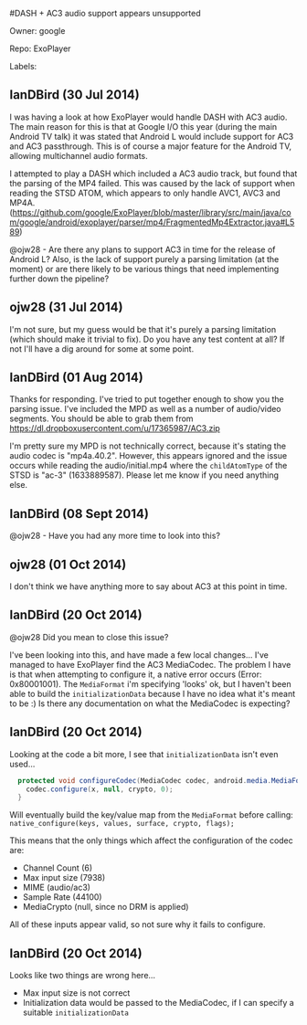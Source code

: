 #DASH + AC3 audio support appears unsupported

Owner: google

Repo: ExoPlayer

Labels: 

## IanDBird (30 Jul 2014)

I was having a look at how ExoPlayer would handle DASH with AC3 audio. The main reason for this is that at Google I/O this year (during the main Android TV talk) it was stated that Android L would include support for AC3 and AC3 passthrough. This is of course a major feature for the Android TV, allowing multichannel audio formats.

I attempted to play a DASH which included a AC3 audio track, but found that the parsing of the MP4 failed. This was caused by the lack of support when reading the STSD ATOM, which appears to only handle AVC1, AVC3 and MP4A. (https://github.com/google/ExoPlayer/blob/master/library/src/main/java/com/google/android/exoplayer/parser/mp4/FragmentedMp4Extractor.java#L589)

@ojw28 - Are there any plans to support AC3 in time for the release of Android L? Also, is the lack of support purely a parsing limitation (at the moment) or are there likely to be various things that need implementing further down the pipeline?


## ojw28 (31 Jul 2014)

I'm not sure, but my guess would be that it's purely a parsing limitation (which should make it trivial to fix). Do you have any test content at all? If not I'll have a dig around for some at some point.


## IanDBird (01 Aug 2014)

Thanks for responding. I've tried to put together enough to show you the parsing issue. I've included the MPD as well as a number of audio/video segments. You should be able to grab them from https://dl.dropboxusercontent.com/u/17365987/AC3.zip

I'm pretty sure my MPD is not technically correct, because it's stating the audio codec is "mp4a.40.2". However, this appears ignored and the issue occurs while reading the audio/initial.mp4 where the `childAtomType` of the STSD is "ac-3" (1633889587). Please let me know if you need anything else.


## IanDBird (08 Sept 2014)

@ojw28 - Have you had any more time to look into this?


## ojw28 (01 Oct 2014)

I don't think we have anything more to say about AC3 at this point in time.


## IanDBird (20 Oct 2014)

@ojw28 Did you mean to close this issue?

I've been looking into this, and have made a few local changes... I've managed to have ExoPlayer find the AC3 MediaCodec. The problem I have is that when attempting to configure it, a native error occurs (Error: 0x80001001). The `MediaFormat` i'm specifying 'looks' ok, but I haven't been able to build the `initializationData` because I have no idea what it's meant to be :) Is there any documentation on what the MediaCodec is expecting?


## IanDBird (20 Oct 2014)

Looking at the code a bit more, I see that `initializationData` isn't even used...

``` java
  protected void configureCodec(MediaCodec codec, android.media.MediaFormat x, MediaCrypto crypto) {
    codec.configure(x, null, crypto, 0);
  }
```

Will eventually build the key/value map from the `MediaFormat` before calling: `native_configure(keys, values, surface, crypto, flags);`

This means that the only things which affect the configuration of the codec are:
- Channel Count (6)
- Max input size (7938)
- MIME (audio/ac3)
- Sample Rate (44100)
- MediaCrypto (null, since no DRM is applied)

All of these inputs appear valid, so not sure why it fails to configure.


## IanDBird (20 Oct 2014)

Looks like two things are wrong here...
- Max input size is not correct
- Initialization data would be passed to the MediaCodec, if I can specify a suitable `initializationData`


